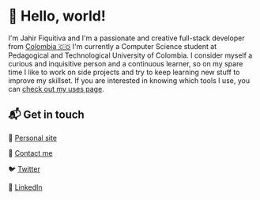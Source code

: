 # 👋 Hello, world!

I'm Jahir Fiquitiva and I'm a passionate and creative full-stack developer from [Colombia 🇨🇴](https://www.google.com/maps/place/Colombia/@4,-72z/)
I'm currently a Computer Science student at Pedagogical and Technological University of Colombia.
I consider myself a curious and inquisitive person and a continuous learner, so on my spare time I like to work on side projects and try to keep learning new stuff to improve my skillset.
If you are interested in knowing which tools I use, you can [check out my uses page](https://jahir.dev/uses).

## 📬 Get in touch

💎  [Personal site](https://jahir.dev)

💌  [Contact me](https://jahir.dev/contact)

🐦  [Twitter](https://twitter.com/jahirfiquitiva)

💼  [LinkedIn](https://linkedin.com/in/jahirfiquitiva)
